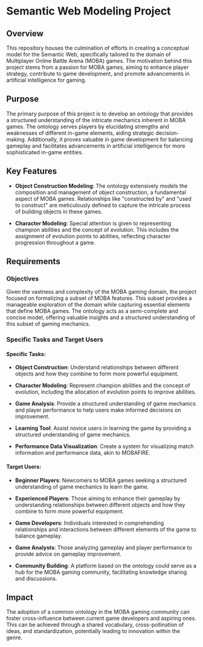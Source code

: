 # Semantic Web Modeling Project

## Overview

This repository houses the culmination of efforts in creating a conceptual model for the Semantic Web, specifically tailored to the domain of Multiplayer Online Battle Arena (MOBA) games. The motivation behind this project stems from a passion for MOBA games, aiming to enhance player strategy, contribute to game development, and promote advancements in artificial intelligence for gaming.

## Purpose

The primary purpose of this project is to develop an ontology that provides a structured understanding of the intricate mechanics inherent in MOBA games. The ontology serves players by elucidating strengths and weaknesses of different in-game elements, aiding strategic decision-making. Additionally, it proves valuable in game development for balancing gameplay and facilitates advancements in artificial intelligence for more sophisticated in-game entities.

## Key Features

- **Object Construction Modeling**: The ontology extensively models the composition and management of object construction, a fundamental aspect of MOBA games. Relationships like "constructed by" and "used to construct" are meticulously defined to capture the intricate process of building objects in these games.

- **Character Modeling**: Special attention is given to representing champion abilities and the concept of evolution. This includes the assignment of evolution points to abilities, reflecting character progression throughout a game.

## Requirements

### Objectives

Given the vastness and complexity of the MOBA gaming domain, the project focused on formalizing a subset of MOBA features. This subset provides a manageable exploration of the domain while capturing essential elements that define MOBA games. The ontology acts as a semi-complete and concise model, offering valuable insights and a structured understanding of this subset of gaming mechanics.

### Specific Tasks and Target Users

#### Specific Tasks:

- **Object Construction**: Understand relationships between different objects and how they combine to form more powerful equipment.
  
- **Character Modeling**: Represent champion abilities and the concept of evolution, including the allocation of evolution points to improve abilities.

- **Game Analysis**: Provide a structured understanding of game mechanics and player performance to help users make informed decisions on improvement.

- **Learning Tool**: Assist novice users in learning the game by providing a structured understanding of game mechanics.

- **Performance Data Visualization**: Create a system for visualizing match information and performance data, akin to MOBAFIRE.

#### Target Users:

- **Beginner Players**: Newcomers to MOBA games seeking a structured understanding of game mechanics to learn the game.

- **Experienced Players**: Those aiming to enhance their gameplay by understanding relationships between different objects and how they combine to form more powerful equipment.

- **Game Developers**: Individuals interested in comprehending relationships and interactions between different elements of the game to balance gameplay.

- **Game Analysts**: Those analyzing gameplay and player performance to provide advice on gameplay improvement.

- **Community Building**: A platform based on the ontology could serve as a hub for the MOBA gaming community, facilitating knowledge sharing and discussions.

## Impact

The adoption of a common ontology in the MOBA gaming community can foster cross-influence between current game developers and aspiring ones. This can be achieved through a shared vocabulary, cross-pollination of ideas, and standardization, potentially leading to innovation within the genre.
